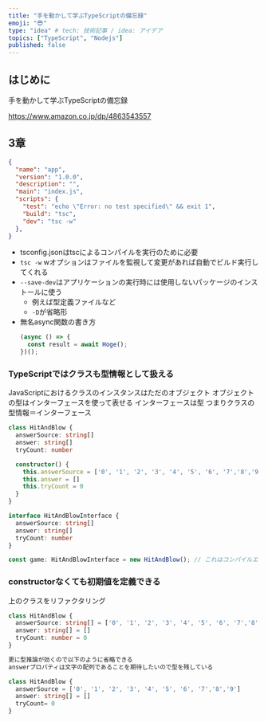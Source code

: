 ```yaml
---
title: "手を動かして学ぶTypeScriptの備忘録"
emoji: "😎"
type: "idea" # tech: 技術記事 / idea: アイデア
topics: ["TypeScript", "Nodejs"]
published: false
---
```


## はじめに

手を動かして学ぶTypeScriptの備忘録

https://www.amazon.co.jp/dp/4863543557

## 3章

```ts:package.json
{
  "name": "app",
  "version": "1.0.0",
  "description": "",
  "main": "index.js",
  "scripts": {
    "test": "echo \"Error: no test specified\" && exit 1",
    "build": "tsc",
    "dev": "tsc -w"
  },
}
```

- tsconfig.jsonはtscによるコンパイルを実行のために必要
- `tsc -w` wオプションはファイルを監視して変更があれば自動でビルド実行してくれる
- `--save-dev`はアプリケーションの実行時には使用しないパッケージのインストールに使う
  - 例えば型定義ファイルなど
  - `-D`が省略形
- 無名async関数の書き方
  ```ts
  (async () => {
    const result = await Hoge();
  })();
  ```

### TypeScriptではクラスも型情報として扱える

JavaScriptにおけるクラスのインスタンスはただのオブジェクト
オブジェクトの型はインターフェースを使って表せる
インターフェースは型
つまりクラスの型情報＝インターフェース

```ts
class HitAndBlow {
  answerSource: string[]
  answer: string[]
  tryCount: number

  constructor() {
    this.answerSource = ['0', '1', '2', '3', '4', '5', '6', '7','8','9']
    this.answer = []
    this.tryCount = 0
  }
}

interface HitAndBlowInterface {
  answerSource: string[]
  answer: string[]
  tryCount: number
}

const game: HitAndBlowInterface = new HitAndBlow(); // これはコンパイルエラーにならない
```

### constructorなくても初期値を定義できる

上のクラスをリファクタリング

```ts
class HitAndBlow {
  answerSource: string[] = ['0', '1', '2', '3', '4', '5', '6', '7','8','9']
  answer: string[] = []
  tryCount: number = 0
}

更に型推論が効くので以下のように省略できる
answerプロパティは文字の配列であることを期待したいので型を残している

class HitAndBlow {
  answerSource = ['0', '1', '2', '3', '4', '5', '6', '7','8','9']
  answer: string[] = []
  tryCount= 0
}
```
